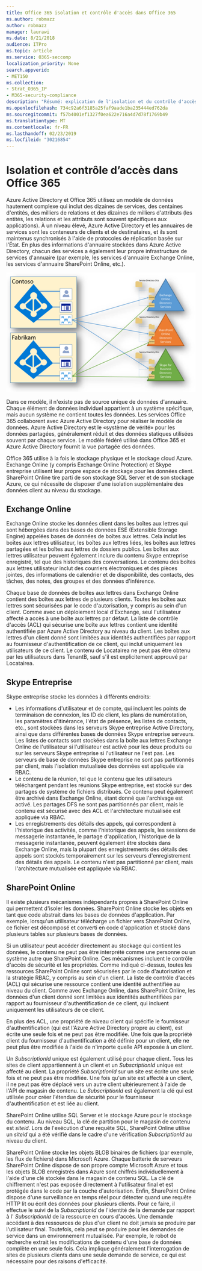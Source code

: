 ```yaml
---
title: Office 365 isolation et contrôle d'accès dans Office 365
ms.author: robmazz
author: robmazz
manager: laurawi
ms.date: 8/21/2018
audience: ITPro
ms.topic: article
ms.service: O365-seccomp
localization_priority: None
search.appverid:
- MET150
ms.collection:
- Strat_O365_IP
- M365-security-compliance
description: "Résumé: explication de l'isolation et du contrôle d'accès dans les différentes applications d'Office 365."
ms.openlocfilehash: 734c92a6f3185a25faf9aade1ba235444ed762da
ms.sourcegitcommit: f57b4001ef1327f0ea622e716a4d7d78f1769b49
ms.translationtype: MT
ms.contentlocale: fr-FR
ms.lasthandoff: 02/23/2019
ms.locfileid: "30216854"
---
```

# <a name="isolation-and-access-control-in-office-365"></a>Isolation et contrôle d’accès dans Office 365

Azure Active Directory et Office 365 utilisez un modèle de données hautement complexe qui inclut des dizaines de services, des centaines d'entités, des milliers de relations et des dizaines de milliers d'attributs (les entités, les relations et les attributs sont souvent spécifiques aux applications). À un niveau élevé, Azure Active Directory et les annuaires de services sont les conteneurs de clients et de destinataires, et ils sont maintenus synchronisés à l'aide de protocoles de réplication basée sur l'État. En plus des informations d'annuaire stockées dans Azure Active Directory, chacun des services a également leur propre infrastructure de services d'annuaire (par exemple, les services d'annuaire Exchange Online, les services d'annuaire SharePoint Online, etc.). 
 
![Synchronisation des données client Office 365](media/office-365-isolation-tenant-data-sync.png)

Dans ce modèle, il n'existe pas de source unique de données d'annuaire. Chaque élément de données individuel appartient à un système spécifique, mais aucun système ne contient toutes les données. Les services Office 365 collaborent avec Azure Active Directory pour réaliser le modèle de données. Azure Active Directory est le «système de vérité» pour les données partagées, généralement réduit et des données statiques utilisées souvent par chaque service. Le modèle fédéré utilisé dans Office 365 et Azure Active Directory fournit la vue partagée des données.

Office 365 utilise à la fois le stockage physique et le stockage cloud Azure. Exchange Online (y compris Exchange Online Protection) et Skype entreprise utilisent leur propre espace de stockage pour les données client. SharePoint Online tire parti de son stockage SQL Server et de son stockage Azure, ce qui nécessite de disposer d'une isolation supplémentaire des données client au niveau du stockage.

## <a name="exchange-online"></a>Exchange Online
Exchange Online stocke les données client dans les boîtes aux lettres qui sont hébergées dans des bases de données ESE (Extensible Storage Engine) appelées bases de données de boîtes aux lettres. Cela inclut les boîtes aux lettres utilisateur, les boîtes aux lettres liées, les boîtes aux lettres partagées et les boîtes aux lettres de dossiers publics. Les boîtes aux lettres utilisateur peuvent également inclure du contenu Skype entreprise enregistré, tel que des historiques des conversations. Le contenu des boîtes aux lettres utilisateur inclut des courriers électroniques et des pièces jointes, des informations de calendrier et de disponibilité, des contacts, des tâches, des notes, des groupes et des données d'inférence.

Chaque base de données de boîtes aux lettres dans Exchange Online contient des boîtes aux lettres de plusieurs clients. Toutes les boîtes aux lettres sont sécurisées par le code d'autorisation, y compris au sein d'un client. Comme avec un déploiement local d'Exchange, seul l'utilisateur affecté a accès à une boîte aux lettres par défaut. La liste de contrôle d'accès (ACL) qui sécurise une boîte aux lettres contient une identité authentifiée par Azure Active Directory au niveau du client. Les boîtes aux lettres d'un client donné sont limitées aux identités authentifiées par rapport au fournisseur d'authentification de ce client, qui inclut uniquement les utilisateurs de ce client. Le contenu de Locatairea ne peut pas être obtenu par les utilisateurs dans TenantB, sauf s'il est explicitement approuvé par Locatairea.

## <a name="skype-for-business"></a>Skype Entreprise
Skype entreprise stocke les données à différents endroits:
- Les informations d'utilisateur et de compte, qui incluent les points de terminaison de connexion, les ID de client, les plans de numérotation, les paramètres d'itinérance, l'état de présence, les listes de contacts, etc., sont stockées dans les serveurs Skype entreprise Active Directory, ainsi que dans différentes bases de données Skype entreprise serveurs. Les listes de contacts sont stockées dans la boîte aux lettres Exchange Online de l'utilisateur si l'utilisateur est activé pour les deux produits ou sur les serveurs Skype entreprise si l'utilisateur ne l'est pas. Les serveurs de base de données Skype entreprise ne sont pas partitionnés par client, mais l'isolation mutualisée des données est appliquée via RBAC.
- Le contenu de la réunion, tel que le contenu que les utilisateurs téléchargent pendant les réunions Skype entreprise, est stocké sur des partages de système de fichiers distribués. Ce contenu peut également être archivé dans Exchange Online, étant donné que l'archivage est activé. Les partages DFS ne sont pas partitionnés par client, mais le contenu est sécurisé avec des ACL et l'architecture mutualisée est appliquée via RBAC.
- Les enregistrements des détails des appels, qui correspondent à l'historique des activités, comme l'historique des appels, les sessions de messagerie instantanée, le partage d'application, l'historique de la messagerie instantanée, peuvent également être stockés dans Exchange Online, mais la plupart des enregistrements des détails des appels sont stockés temporairement sur les serveurs d'enregistrement des détails des appels. Le contenu n'est pas partitionné par client, mais l'architecture mutualisée est appliquée via RBAC.

## <a name="sharepoint-online"></a>SharePoint Online
Il existe plusieurs mécanismes indépendants propres à SharePoint Online qui permettent d'isoler les données. SharePoint Online stocke les objets en tant que code abstrait dans les bases de données d'application. Par exemple, lorsqu'un utilisateur télécharge un fichier vers SharePoint Online, ce fichier est décomposé et converti en code d'application et stocké dans plusieurs tables sur plusieurs bases de données.

Si un utilisateur peut accéder directement au stockage qui contient les données, le contenu ne peut pas être interprété comme une personne ou un système autre que SharePoint Online. Ces mécanismes incluent le contrôle d'accès de sécurité et les propriétés. Comme indiqué ci-dessus, toutes les ressources SharePoint Online sont sécurisées par le code d'autorisation et la stratégie RBAC, y compris au sein d'un client. La liste de contrôle d'accès (ACL) qui sécurise une ressource contient une identité authentifiée au niveau du client. Comme avec Exchange Online, dans SharePoint Online, les données d'un client donné sont limitées aux identités authentifiées par rapport au fournisseur d'authentification de ce client, qui incluent uniquement les utilisateurs de ce client.

En plus des ACL, une propriété de niveau client qui spécifie le fournisseur d'authentification (qui est l'Azure Active Directory propre au client), est écrite une seule fois et ne peut pas être modifiée. Une fois que la propriété client du fournisseur d'authentification a été définie pour un client, elle ne peut plus être modifiée à l'aide de n'importe quelle API exposée à un client.

Un *SubscriptionId* unique est également utilisé pour chaque client. Tous les sites de client appartiennent à un client et un *SubscriptionId* unique est affecté au client. La propriété *SubscriptionId* sur un site est écrite une seule fois et ne peut pas être modifiée. Une fois qu'un site est affecté à un client, il ne peut pas être déplacé vers un autre client ultérieurement à l'aide de l'API de magasin de contenu. Le *SubscriptionId* est également la clé qui est utilisée pour créer l'étendue de sécurité pour le fournisseur d'authentification et est liée au client.

SharePoint Online utilise SQL Server et le stockage Azure pour le stockage du contenu. Au niveau SQL, la clé de partition pour le magasin de contenu est *siteid*. Lors de l'exécution d'une requête SQL, SharePoint Online utilise un *siteid* qui a été vérifié dans le cadre d'une vérification *SubscriptionId* au niveau du client.

SharePoint Online stocke les objets BLOB binaires de fichiers (par exemple, les flux de fichiers) dans Microsoft Azure. Chaque batterie de serveurs SharePoint Online dispose de son propre compte Microsoft Azure et tous les objets BLOB enregistrés dans Azure sont chiffrés individuellement à l'aide d'une clé stockée dans le magasin de contenu SQL. La clé de chiffrement n'est pas exposée directement à l'utilisateur final et est protégée dans le code par la couche d'autorisation. Enfin, SharePoint Online dispose d'une surveillance en temps réel pour détecter quand une requête HTTP lit ou écrit des données pour plusieurs clients. Pour ce faire, il effectue le suivi de la *SubscriptionId* de l'identité de la demande par rapport à l' *SubscriptionId* de la ressource en cours d'accès. Une demande accédant à des ressources de plus d'un client ne doit jamais se produire par l'utilisateur final. Toutefois, cela peut se produire pour les demandes de service dans un environnement mutualisée. Par exemple, le robot de recherche extrait les modifications de contenu d'une base de données complète en une seule fois. Cela implique généralement l'interrogation de sites de plusieurs clients dans une seule demande de service, ce qui est nécessaire pour des raisons d'efficacité.
